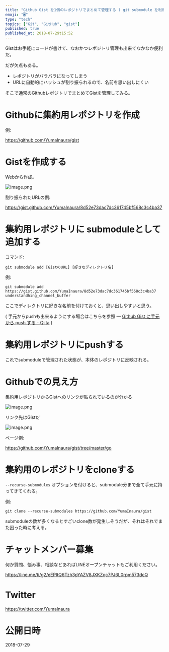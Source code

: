 ```yaml
---
title: "Github Gist を1個のレポジトリでまとめて管理する ( git submodule を利用 )"
emoji: "🖥"
type: "tech"
topics: ["Git", "GitHub", "gist"]
published: true
published_at: 2018-07-29t15:52
---
```


Gistはお手軽にコードが書けて、なおかつレポジトリ管理も出来てなかなか便利だ。

だが欠点もある。

- レポジトリがバラバラになってしまう
- URLに自動的にハッシュが割り振られるので、名前を思い出しにくい

そこで通常のGithubレポジトリでまとめてGistを管理してみる。

# Githubに集約用レポジトリを作成

例:

https://github.com/YumaInaura/gist

# Gistを作成する

Webから作成。

![image.png](https://qiita-image-store.s3.amazonaws.com/0/89618/85ad3745-def0-4a1c-ea8d-cee787b91702.png)

割り振られたURLの例:

https://gist.github.com/YumaInaura/8d52e73dac7dc361745bf568c3c4ba37

# 集約用レポジトリに submoduleとして追加する

コマンド:

```
git submodule add [GistのURL] [好きなディレクトリ名]
```

例:

```
git submodule add https://gist.github.com/YumaInaura/8d52e73dac7dc361745bf568c3c4ba37 understandhing_channel_buffer
```

ここでディレクトリに好きな名前を付けておくと、思い出しやすいと思う。

( 手元からpushも出来るようにする場合はこちらを参照 — [Github Gist に手元から push する - Qiita](https://qiita.com/YumaInaura/items/b1377bb69947a5707fb0) )

# 集約用レポジトリにpushする

これでsubmoduleで管理された状態が、本体のレポジトリに反映される。

# Githubでの見え方

集約用レポジトリからGistへのリンクが貼られているのが分かる

![image.png](https://qiita-image-store.s3.amazonaws.com/0/89618/dc180050-3252-e17e-261d-2f50d419dea4.png)

リンク先はGistだ

![image.png](https://qiita-image-store.s3.amazonaws.com/0/89618/a87df0a8-d8fe-bf75-6553-c6be6d77b46f.png)

ページ例: 

https://github.com/YumaInaura/gist/tree/master/go

# 集約用のレポジトリをcloneする

`--recurse-submodules` オプションを付けると、submodule分まで全て手元に持ってきてくれる。

例:

```
git clone --recurse-submodules https://github.com/YumaInaura/gist
```

submoduleの数が多くなるとすごいclone数が発生しそうだが、それはそれでまた困った時に考える。








<!-- Update From Qiita API -->

# チャットメンバー募集


何か質問、悩み事、相談などあればLINEオープンチャットもご利用ください。

https://line.me/ti/g2/eEPltQ6Tzh3pYAZV8JXKZqc7PJ6L0rpm573dcQ





# Twitter


https://twitter.com/YumaInaura


<!-- Update From Qiita API -->



# 公開日時

2018-07-29
